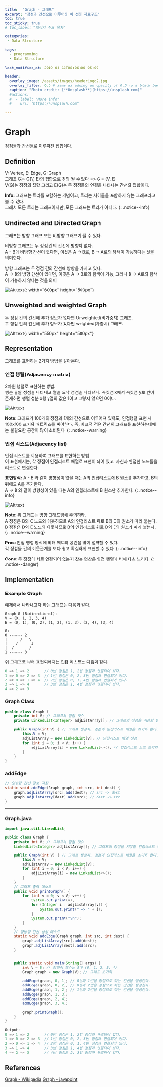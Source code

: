 ```yaml
---
title:  "Graph - 그래프"
excerpt: "정점과 간선으로 이루어진 비 선형 자료구조"
toc: true
toc_sticky: true
# toc_label: "페이지 주요 목차"

categories:
 - Data Structure

tags:
  - programming
  - Data Structure
  
last_modified_at: 2019-04-13T08:06:00-05:00

header:
  overlay_image: /assets/images/headerLogo2.jpg
  overlay_filter: 0.3 # same as adding an opacity of 0.5 to a black background
  caption: "Photo credit: [**Unsplash**](https://unsplash.com)"
  #actions:
  #  - label: "More Info"
  #    url: "https://unsplash.com"

---
```


# Graph
정점들과 간선들로 이루어진 집합이다.  

## Definition
V: Vertex, E: Edge, G: Graph  
그래프 G는 G(V, E)의 집합으로 정의 될 수 있다 => G = (V, E)  
V(G)는 정점의 집합 그리고 E(G)는 두 정점들의 연결을 나타내는 간선의 집합이다.

**Info:** 그래프는 트리를 포함하는 개념이고, 트리는 사이클을 포함하지 않는 그래프라고 볼 수 있다.  
그래서 모든 트리는 그래프이지만, 모든 그래프는 트리가 아니다.
{: .notice--info}

## Undirected and Directed Graph

그래프는 방향 그래프 또는 비방향 그래프가 될 수 있다.  

비방향 그래프는 두 정점 간의 간선에 방향이 없다.  
A - B의 비방향 간선이 있다면, 이것은 A -> B로, B -> A로의 탐색이 가능하다는 것을 의미한다.

방향 그래프는 두 정점 간의 간선에 방향을 가지고 있다.  
A -> B의 방향 간선이 있다면, 이것은 A -> B로의 탐색이 가능, 그러나 B -> A로의 탐색이 가능하지 않다는 것을 의미

![Alt text](/assets/images/graphs_directed_undirected.png){: width="600px" height="500px"}
## Unweighted and weighted Graph

두 정점 간의 간선에 추가 정보가 없다면 Unweighted(비가중치) 그래프.  
두 정점 간의 간선에 추가 정보가 있다면 weighted(가중치) 그래프.

![Alt text](/assets/images/weightedunweighted.jpeg){: width="550px" height="500px"}

## Representation
그래프를 표현하는 2가지 방법을 알아본다.
### 인접 행렬(Adjacency matrix)

2차원 행렬로 표현하는 방법.  
행은 출발 정점을 나타내고 열을 도착 정점을 나타낸다. 꼭짓점 x에서 꼭짓점 y로 변이 존재하면 행렬 성분 x행 y열의 값은 1이고 그렇지 않으면 0이다.

![Alt text](/assets/images/graph-representations-undir.png)

**Note:** 그래프가 100개의 정점과 1개의 간선으로 이루어져 있어도, 인접행렬 표현 시 100x100 크기의 매트릭스를 써야한다. 즉, 비교적 적은 간선의 그래프를 표현하는데에는 불필요한 공간이 많이 소비된다. 
{: .notice--warning}

### 인접 리스트(Adjacency list)
인접 리스트를 이용하여 그래프를 표현하는 방법  
이 표현에서는, 각 정점이 인접리스트 배열로 표현이 되어 있고, 자신과 인접한 노드들을 리스트로 연결한다.

**표현방식:** A - B 와 같이 방향성이 없을 때는 A의 인접리스트에 B 원소를 추가하고, B의 뒤에도 A를 추가한다.  
A -> B 와 같이 방향성이 있을 때는 A의 인접리스트에 B 원소만 추가한다.
{: .notice--info}

![Alt text](/assets/images/graph-representations-adj.png)

**Note:** 위 그래프는 방향 그래프임에 주의하라.  
A 정점은 B와 C 노드와 이웃하므로 A의 인접리스트 뒤로 B와 C의 원소가 따라 붙는다.  
B 정점은 D와 E 노드와 이웃하므로 B의 인접리스트 뒤로 D와 E의 원소가 따라 붙는다.  
{: .notice--warning}

**Pros**:
인접 행렬 방식에 비해 메모리 공간을 많이 절약할 수 있다.  
각 정점들 간의 이웃관계를 보다 쉽고 확실하게 표현할 수 있다.
{: .notice--info}

**Cons**:
두 정점이 서로 연결되어 있는지 찾는 연산은 인접 행렬에 비해 다소 느리다.
{: .notice--danger}

## Implementation

### Example Graph
예제에서 나타내고자 하는 그래프는 다음과 같다.

``` 
Graph G (Bidirectional): 
V = (0, 1, 2, 3, 4)
E = (0, 1), (0, 2), (1, 2), (1, 3), (2, 4), (3, 4)

G:
0 ------ 2
|      /   \
|    /      4
|  /       /
1 ------ 3 
```

위 그래프로 부터 표현되어지는 인접 리스트는 다음과 같다.

```java
0 => 1 => 2       // 0번 정점은 1, 2번 정점과 연결되어 있다.
1 => 0 => 2 => 3  // 1번 정점은 0, 2, 3번 정점과 연결되어 있다.
2 => 0 => 1 => 4  // 2번 정점은 0, 1, 4번 정점과 연결되어 있다.
3 => 1 => 4       // 3번 정점은 1, 4번 정점과 연결되어 있다.
4 => 2 => 3
```

### Graph Class
```java
public class Graph {
    private int V; // 그래프의 정점 갯수
    private LinkedList<Integer> adjListArray[]; // 그래프의 정점을 저장할 인접리스트 배열

    public Graph(int V) { // 그래프 생성자, 정점과 인접리스트 배열을 초기화 한다.
        this.V = V;
        adjListArray = new LinkedList[V]; // 인접리스트 배열 생성
        for (int i = 0; i < V; i++) {
            adjListArray[i] = new LinkedList<>(); // 인접리스트 노드 초기화 및 생성
        }
    }
}

```

### addEdge
```java
// 양방향 간선 정보 저장
static void addEdge(Graph graph, int src, int dest) { 
    graph.adjListArray[src].add(dest); // src -> dest
    graph.adjListArray[dest].add(src); // dest -> src
}
```
***


### Graph.java
```java
import java.util.LinkedList;

public class Graph {
    private int V; // 그래프의 정점 갯수
    LinkedList<Integer> adjListArray[]; // 그래프의 정점을 저장할 인접리스트 배열

    public Graph(int V) { // 그래프 생성자, 정점과 인접리스트 배열을 초기화 한다.
        this.V = V;
        adjListArray = new LinkedList[V];
        for (int i = 0; i < V; i++) {
            adjListArray[i] = new LinkedList<>();
        }
    }
    // 그래프 출력 메소드
    public void printGraph() {
        for (int v = 0; v < V; v++) {
            System.out.print(v);
            for (Integer i : adjListArray[v]) {
                System.out.print(" => " + i);
            }
            System.out.print("\n");
        }
    }
    // 양방향 간선 생성 메소드
    static void addEdge(Graph graph, int src, int dest) {
        graph.adjListArray[src].add(dest);
        graph.adjListArray[dest].add(src);
    }


    public static void main(String[] args) {
        int V = 5; // 정점의 갯수는 5개 (0, 1, 2, 3, 4)
        Graph graph = new Graph(V); // 그래프 초기화

        addEdge(graph, 0, 1); // 0번과 1번을 정점으로 하는 간선을 생성한다.
        addEdge(graph, 0, 2); // 0번과 2번을 정점으로 하는 간선을 생성한다.
        addEdge(graph, 1, 2); // 1번과 2번을 정점으로 하는 간선을 생성한다.
        addEdge(graph, 1, 3);
        addEdge(graph, 2, 4);
        addEdge(graph, 3, 4);

        graph.printGraph();
    }
}
```
```java
Output:
0 => 1 => 2       // 0번 정점은 1, 2번 정점과 연결되어 있다.
1 => 0 => 2 => 3  // 1번 정점은 0, 2, 3번 정점과 연결되어 있다.
2 => 0 => 1 => 4  // 2번 정점은 0, 1, 4번 정점과 연결되어 있다.
3 => 1 => 4       // 3번 정점은 1, 4번 정점과 연결되어 있다.
4 => 2 => 3       // 4번 정점은 2, 3번 정점과 연결되어 있다.
```


## References
[Graph - Wikipedia](https://en.wikipedia.org/wiki/Graph_(abstract_data_type))  
[Graph - javapoint](https://www.javatpoint.com/breadth-first-search-algorithm)